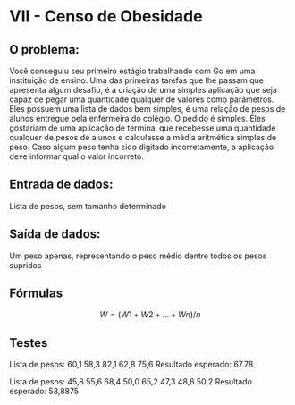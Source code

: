 # VII - Censo de Obesidade

## O problema:

Você conseguiu seu primeiro estágio trabalhando com Go em uma instituição de ensino. Uma das primeiras tarefas que lhe passam que apresenta algum desafio, é a criação de uma simples aplicação que seja capaz de pegar uma quantidade qualquer de valores como parâmetros. Eles possuem uma lista de dados bem simples, é uma relação de pesos de alunos entregue pela enfermeira do colégio. O pedido é simples. Eles gostariam de uma aplicação de terminal que recebesse uma quantidade qualquer de pesos de alunos e calculasse a média aritmética simples de peso. Caso algum peso tenha sido digitado incorretamente, a aplicação deve informar qual o valor incorreto.

## Entrada de dados:

Lista de pesos, sem tamanho determinado

## Saída de dados:

Um peso apenas, representando o peso médio dentre todos os pesos supridos

## Fórmulas

$$ W = (W1 + W2 + ... + Wn) / n $$

## Testes

Lista de pesos: 60,1 58,3 82,1 62,8 75,6
Resultado esperado: 67.78

Lista de pesos: 45,8 55,6 68,4 50,0 65,2 47,3 48,6 50,2
Resultado esperado: 53,8875